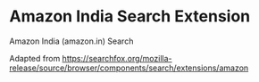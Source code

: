 # Amazon India Search Extension
Amazon India (amazon.in) Search

Adapted from https://searchfox.org/mozilla-release/source/browser/components/search/extensions/amazon
